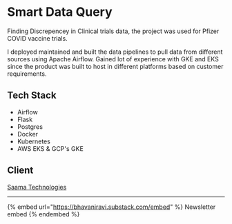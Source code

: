 # Smart Data Query

Finding Discrepencey in Clinical trials data, the project was used for Pfizer COVID vaccine trials.

I deployed maintained and built the data pipelines to pull data from different sources using Apache Airflow.
Gained lot of experience with GKE and EKS since the product was built to host in different platforms based on customer requirements.

## Tech Stack

- Airflow
- Flask
- Postgres
- Docker
- Kubernetes
- AWS EKS & GCP's GKE

## Client

[Saama Technologies](https://www.saama.com)

---

{% embed url="https://bhavaniravi.substack.com/embed" %}
Newsletter embed
{% endembed %}
